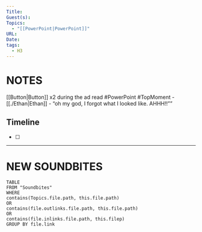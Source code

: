 ```yaml
---
Title: 
Guest(s): 
Topics:
  - "[[PowerPoint|PowerPoint]]"
URL: 
Date: 
tags:
  - H3
---
```

# NOTES
[[Button|Button]] x2 during the ad read
#PowerPoint
#TopMoment - [[./Ethan|Ethan]] - “oh my god, I forgot what I looked like. AHHH!!””
## Timeline
- [ ] 

___
# NEW SOUNDBITES
``` dataview
TABLE
FROM "Soundbites"
WHERE 
contains(Topics.file.path, this.file.path) 
OR 
contains(file.outlinks.file.path, this.file.path)
OR
contains(file.inlinks.file.path, this.filep)
GROUP BY file.link
```
